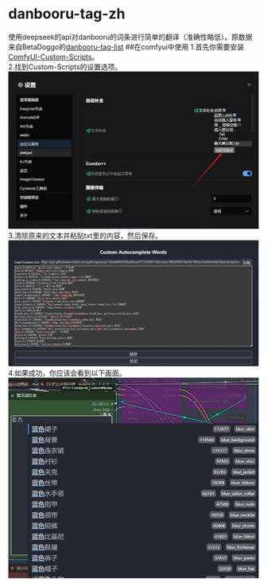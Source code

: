 # danbooru-tag-zh
使用deepseek的api对danbooru的词条进行简单的翻译（准确性略低）。原数据来自BetaDoggo的[danbooru-tag-list](https://github.com/BetaDoggo/danbooru-tag-list)
##在comfyui中使用
1.首先你需要安装[ComfyUI-Custom-Scripts](https://github.com/pythongosssss/ComfyUI-Custom-Scripts)。<br>
2.找到Custom-Scripts的设置选项。
![2](./image/2.png)
3.清除原来的文本并粘贴txt里的内容，然后保存。
![3](./image/3.png)
4.如果成功，你应该会看到以下画面。
![1](./image/1.png)
